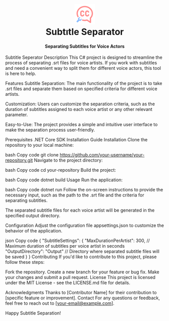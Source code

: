 <h1 align="center">
  <br>
  <img src="/SubtitleSeparator.png" alt="Markdownify" width="64">
  <br>
  Subtıtle Separator
  <br>
</h1>

<h4 align="center">Separating Subtitles for Voice Actors</h4>



Subtitle Seperator
Description
This C# project is designed to streamline the process of separating .srt files for voice artists. If you work with subtitles and need a convenient way to split them for different voice actors, this tool is here to help.

Features
Subtitle Separation: The main functionality of the project is to take .srt files and separate them based on specified criteria for different voice artists.

Customization: Users can customize the separation criteria, such as the duration of subtitles assigned to each voice artist or any other relevant parameter.

Easy-to-Use: The project provides a simple and intuitive user interface to make the separation process user-friendly.

Prerequisites
.NET Core SDK Installation Guide
Installation
Clone the repository to your local machine:

bash
Copy code
git clone https://github.com/your-username/your-repository.git
Navigate to the project directory:

bash
Copy code
cd your-repository
Build the project:

bash
Copy code
dotnet build
Usage
Run the application:

bash
Copy code
dotnet run
Follow the on-screen instructions to provide the necessary input, such as the path to the .srt file and the criteria for separating subtitles.

The separated subtitle files for each voice artist will be generated in the specified output directory.

Configuration
Adjust the configuration file appsettings.json to customize the behavior of the application.

json
Copy code
{
  "SubtitleSettings": {
    "MaxDurationPerArtist": 300,   // Maximum duration of subtitles per voice artist in seconds
    "OutputDirectory": "Output"    // Directory where separated subtitle files will be saved
  }
}
Contributing
If you'd like to contribute to this project, please follow these steps:

Fork the repository.
Create a new branch for your feature or bug fix.
Make your changes and submit a pull request.
License
This project is licensed under the MIT License - see the LICENSE.md file for details.

Acknowledgments
Thanks to [Contributor Name] for their contribution to [specific feature or improvement].
Contact
For any questions or feedback, feel free to reach out to [your-email@example.com].

Happy Subtitle Separation!
